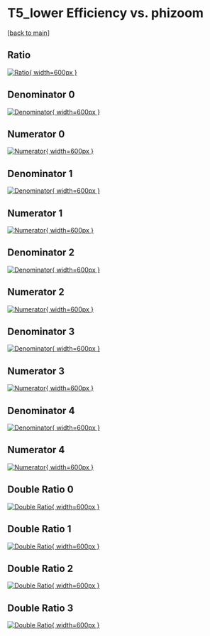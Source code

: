 # T5_lower Efficiency vs. phizoom

[[back to main](./)]



## Ratio

[![Ratio](../mtv/var/T5_lower_xtr_211_0_eff_phizoom.png){ width=600px }](../mtv/var/T5_lower_xtr_211_0_eff_phizoom.pdf)

## Denominator 0

[![Denominator](../mtv/den/T5_lower_xtr_211_0_eff_phizoom_den0.png){ width=600px }](../mtv/den/T5_lower_xtr_211_0_eff_phizoom_den0.pdf)

## Numerator 0

[![Numerator](../mtv/num/T5_lower_xtr_211_0_eff_phizoom_num0.png){ width=600px }](../mtv/num/T5_lower_xtr_211_0_eff_phizoom_num0.pdf)

## Denominator 1

[![Denominator](../mtv/den/T5_lower_xtr_211_0_eff_phizoom_den1.png){ width=600px }](../mtv/den/T5_lower_xtr_211_0_eff_phizoom_den1.pdf)

## Numerator 1

[![Numerator](../mtv/num/T5_lower_xtr_211_0_eff_phizoom_num1.png){ width=600px }](../mtv/num/T5_lower_xtr_211_0_eff_phizoom_num1.pdf)

## Denominator 2

[![Denominator](../mtv/den/T5_lower_xtr_211_0_eff_phizoom_den2.png){ width=600px }](../mtv/den/T5_lower_xtr_211_0_eff_phizoom_den2.pdf)

## Numerator 2

[![Numerator](../mtv/num/T5_lower_xtr_211_0_eff_phizoom_num2.png){ width=600px }](../mtv/num/T5_lower_xtr_211_0_eff_phizoom_num2.pdf)

## Denominator 3

[![Denominator](../mtv/den/T5_lower_xtr_211_0_eff_phizoom_den3.png){ width=600px }](../mtv/den/T5_lower_xtr_211_0_eff_phizoom_den3.pdf)

## Numerator 3

[![Numerator](../mtv/num/T5_lower_xtr_211_0_eff_phizoom_num3.png){ width=600px }](../mtv/num/T5_lower_xtr_211_0_eff_phizoom_num3.pdf)

## Denominator 4

[![Denominator](../mtv/den/T5_lower_xtr_211_0_eff_phizoom_den4.png){ width=600px }](../mtv/den/T5_lower_xtr_211_0_eff_phizoom_den4.pdf)

## Numerator 4

[![Numerator](../mtv/num/T5_lower_xtr_211_0_eff_phizoom_num4.png){ width=600px }](../mtv/num/T5_lower_xtr_211_0_eff_phizoom_num4.pdf)

## Double Ratio 0

[![Double Ratio](../mtv/ratio/T5_lower_xtr_211_0_eff_phizoom_ratio0.png){ width=600px }](../mtv/ratio/T5_lower_xtr_211_0_eff_phizoom_ratio0.pdf)

## Double Ratio 1

[![Double Ratio](../mtv/ratio/T5_lower_xtr_211_0_eff_phizoom_ratio1.png){ width=600px }](../mtv/ratio/T5_lower_xtr_211_0_eff_phizoom_ratio1.pdf)

## Double Ratio 2

[![Double Ratio](../mtv/ratio/T5_lower_xtr_211_0_eff_phizoom_ratio2.png){ width=600px }](../mtv/ratio/T5_lower_xtr_211_0_eff_phizoom_ratio2.pdf)

## Double Ratio 3

[![Double Ratio](../mtv/ratio/T5_lower_xtr_211_0_eff_phizoom_ratio3.png){ width=600px }](../mtv/ratio/T5_lower_xtr_211_0_eff_phizoom_ratio3.pdf)

